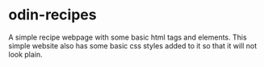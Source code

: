 # odin-recipes

A simple recipe webpage with some basic html tags and elements.
This simple website also has some basic css styles added to it so that it will not look plain.

